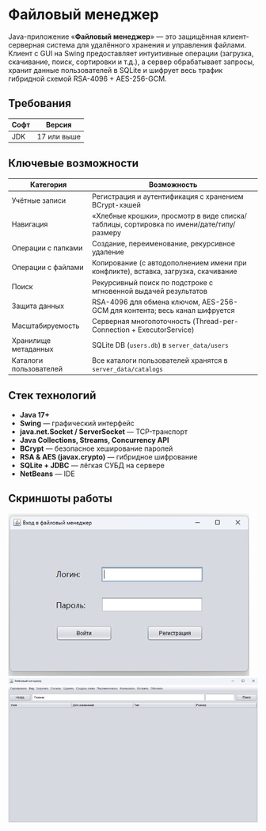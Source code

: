 # Файловый менеджер
Java-приложение «**Файловый менеджер**» — это защищённая клиент-серверная система для удалённого хранения и управления файлами. Клиент с GUI на Swing предоставляет интуитивные операции (загрузка, скачивание, поиск, сортировки и т.д.), а сервер обрабатывает запросы, хранит данные пользователей в SQLite и шифрует весь трафик гибридной схемой RSA-4096 + AES-256-GCM.
## Требования
| Софт              | Версия      |
|-------------------|-------------|
| JDK               | 17 или выше |
## Ключевые возможности
| Категория            | Возможность |
|----------------------|-------------|
| Учётные записи       | Регистрация и аутентификация с хранением BCrypt-хэшей |
| Навигация            | «Хлебные крошки», просмотр в виде списка/таблицы, сортировка по имени/дате/типу/размеру |
| Операции с папками   | Создание, переименование, рекурсивное удаление |
| Операции с файлами   | Копирование (с автодополнением имени при конфликте), вставка, загрузка, скачивание |
| Поиск                | Рекурсивный поиск по подстроке с мгновенной выдачей результатов |
| Защита данных        | RSA-4096 для обмена ключом, AES-256-GCM для контента; весь канал шифруется |
| Масштабируемость     | Серверная многопоточность (Thread-per-Connection + ExecutorService) |
| Хранилище метаданных | SQLite DB (`users.db`) в `server_data/users` |
| Каталоги пользователей | Все каталоги пользователей хранятся в `server_data/catalogs`
## Стек технологий
- **Java 17+**
- **Swing** — графический интерфейс
- **java.net.Socket / ServerSocket** — TCP-транспорт
- **Java Collections, Streams, Concurrency API**
- **BCrypt** — безопасное хеширование паролей
- **RSA & AES (javax.crypto)** — гибридное шифрование
- **SQLite + JDBC** — лёгкая СУБД на сервере
- **NetBeans** — IDE
## Скриншоты работы
![alt text](./Screenshot/LogInToTheFileManager.png)
![alt text](./Screenshot/TheMainWindowOfTheFileManager.png)
